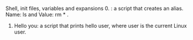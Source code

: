 Shell, init files, variables and expansions
0. <o>: a script that creates an alias. Name: ls and Value: rm * .
1. Hello you: a script that prints hello user, where user is the current Linux user.
